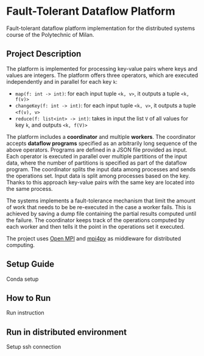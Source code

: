 # Fault-Tolerant Dataflow Platform
Fault-tolerant dataflow platform implementation for the distributed systems course of the Polytechnic of Milan.

## Project Description
The platform is implemented for processing key-value pairs where keys and values are integers. The platform offers three operators, which are executed independently and in parallel for each key `k`:
- `map(f: int -> int)`: for each input tuple `<k, v>`, it outputs a tuple `<k, f(v)>`
- `changeKey(f: int -> int)`: for each input tuple `<k, v>`, it outputs a tuple `<f(v), v>`
- `reduce(f: list<int> -> int)`: takes in input the list `V` of all values for key `k`, and outputs `<k, f(V)>`

The platform includes a **coordinator** and multiple **workers**. The coordinator accepts **dataflow programs** specified as an arbitrarily long sequence of the above operators. Programs are defined in a JSON file provided as input. Each operator is executed in parallel over multiple partitions of the input data, where the number of partitions is specified as part of the dataflow program. The coordinator splits the input data among processes and sends the operations set. Input data is split among processes based on the key. Thanks to this approach key-value pairs with the same key are located into the same process.

The systems implements a fault-tolerance mechanism that limit the amount of work that needs to be be re-executed in the case a worker fails. This is achieved by saving a dump file containing the partial results computed until the failure. The coordinator keeps track of the operations computed by each worker and then tells it the point in the operations set it executed.

The project uses [Open MPI](https://www.open-mpi.org) and [mpi4py](https://mpi4py.readthedocs.io/en/stable/) as middleware for distributed computing.

## Setup Guide
Conda setup

## How to Run
Run instruction

## Run in distributed environment
Setup ssh connection
